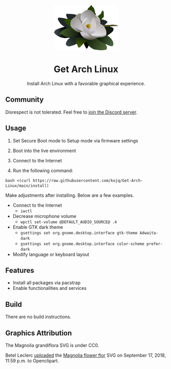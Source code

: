<div align=center>
  <img src=LOGO.svg height=140/>

  # Get Arch Linux

  Install Arch Linux with a favorable graphical experience.
</div>

## Community

Disrespect is not tolerated. Feel free to [join the Discord server](https://discord.com/invite/C6NdvU5bzN).

## Usage

1. Set Secure Boot mode to Setup mode via firmware settings

1. Boot into the live environment

1. Connect to the Internet

1. Run the following command:

```ShellSession
bash <(curl https://raw.githubusercontent.com/kojq/Get-Arch-Linux/main/install)
```

Make adjustments after installing. Below are a few examples.

- Connect to the Internet
  - `iwctl`
- Decrease microphone volume
  - `wpctl set-volume @DEFAULT_AUDIO_SOURCE@ .4`
- Enable GTK dark theme
  - `gsettings set org.gnome.desktop.interface gtk-theme Adwaita-dark`
  - `gsettings set org.gnome.desktop.interface color-scheme prefer-dark`
- Modify language or keyboard layout

## Features

- Install all packages via pacstrap
- Enable functionalities and services

## Build

There are no build instructions.

## Graphics Attribution

The Magnolia grandiflora SVG is under CC0.

Betel Leclerc [uploaded](https://openclipart.org/download/306895/1537228771.svg) the [Magnolia flower flor](https://openclipart.org/detail/306895/magnolia-flower-flor) SVG on September 17, 2018, 11:59 p.m. to Openclipart.

